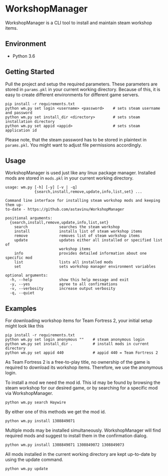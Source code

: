 # WorkshopManager
WorkshopManager is a CLI tool to install and maintain steam workshop items.

## Environment
- Python 3.6

## Getting Started
Pull the project and setup the required parameters.
These parameters are stored in ``params.pkl`` in your current working directory.
Because of this, it is easy to create different environments for different game servers.

```
pip install -r requirements.txt
python wm.py set login <username> <password>    # sets steam username and password
python wm.py set install_dir <directory>        # sets steam installation directory
python wm.py set appid <appid>                  # sets steam application id
```

Please note, that the steam password has to be stored in plaintext in ``params.pkl``.
You might want to adjust file permissions accordingly.

## Usage
WorkshopManager is used just like any linux package manager.
Installed mods are stored in ``mods.pkl`` in your current working directory.

```
usage: wm.py [-h] [-y] [-v | -q]
             {search,install,remove,update,info,list,set} ...

Command line interface for installing steam workshop mods and keeping them up-
to-date - https://github.com/astavinu/WorkshopManager

positional arguments:
  {search,install,remove,update,info,list,set}
    search              searches the steam workshop
    install             installs list of steam workshop items
    remove              removes list of steam workshop items
    update              updates either all installed or specified list of
                        workshop items
    info                provides detailed information about one specific mod
    list                lists all installed mods
    set                 sets workshop manager environment variables

optional arguments:
  -h, --help            show this help message and exit
  -y, --yes             agree to all confirmations
  -v, --verbosity       increase output verbosity
  -q, --quiet
 ```

## Examples
For downloading workshop items for Team Fortress 2, your initial setup might look like this
```
pip install -r requirements.txt
python wm.py set login anonymous ""    # steam anonymous login
python wm.py set install_dir .         # install mods in current directory
python wm.py set appid 440             # appid 440 = Team Fortress 2
```
As Team Fortress 2 is a free-to-play title, no ownership of the game is required
to download its workshop items.
Therefore, we use the anonymous login.

To install a mod we need the mod id.
This id may be found by browsing the steam workshop for our desired game,
or by searching for a specific mod via WorkshopManager.
```
python wm.py search Haywire
```
By either one of this methods we get the mod id.
```
python wm.py install 1308849071
```
Multiple mods may be installed simultaneously.
WorkshopManager will find required mods and suggest to install them in the confirmation dialog.
```
python wm.py install 1308849071 1308849072 1308849073
```
All mods installed in the current working directory are kept up-to-date by using the update command.
```
python wm.py update
```
